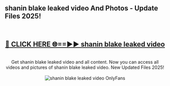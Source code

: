 <h2>shanin blake leaked video And Photos - Update Files 2025!</h2>
<br>
<div align="center">
<h2><a href="https://top-ai-tools.click/QrbHav" rel="nofollow">🔴 CLICK HERE 🌐==►► shanin blake leaked video</a></h2>
<br>
Get shanin blake leaked video and all content. Now you can access all videos and pictures of shanin blake leaked video. New Updated Files 2025!
<br>
<br>
<a href="https://top-ai-tools.click/QrbHav" rel="nofollow" data-target="animated-image.originalLink"><img src="https://i.ibb.co.com/WyWwxjT/player-gif2.gif" alt="shanin blake leaked video OnlyFans" style="max-width: 100%; display: inline-block;" data-target="animated-image.originalImage"></a>
</div>
<br>